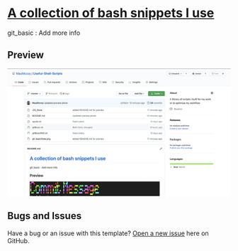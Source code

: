 # [A collection of bash snippets I use](https://maumccoy.github.io/Useful-Shell-Scripts/)

git_basic : Add more info

## Preview
[![Preview](https://github.com/MauMccoy/Useful-Shell-Scripts/blob/master/git_basicSlide2.png)](https://maumccoy.github.io/Useful-Shell-Scripts/)


## Bugs and Issues

Have a bug or an issue with this template? [Open a new issue](https://github.com/MauMccoy/Useful-Shell-Scripts/issues) here on GitHub.
